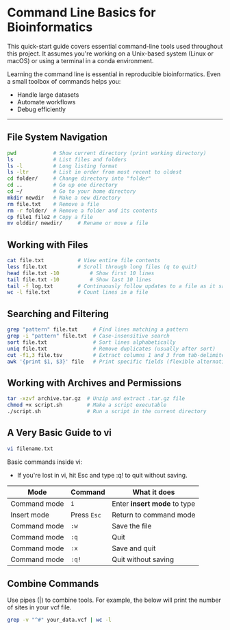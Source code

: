 # Command Line Basics for Bioinformatics

This quick-start guide covers essential command-line tools used throughout this project. It assumes you're working on a Unix-based system (Linux or macOS) or using a terminal in a conda environment.

Learning the command line is essential in reproducible bioinformatics. Even a small toolbox of commands helps you:
- Handle large datasets
- Automate workflows
- Debug efficiently

---

##  File System Navigation

```bash
pwd            # Show current directory (print working directory)
ls             # List files and folders
ls -l          # Long listing format
ls -ltr        # List in order from most recent to oldest
cd folder/     # Change directory into "folder"
cd ..          # Go up one directory
cd ~/          # Go to your home directory
mkdir newdir   # Make a new directory
rm file.txt    # Remove a file
rm -r folder/  # Remove a folder and its contents
cp file1 file2 # Copy a file
mv olddir/ newdir/     # Rename or move a file
```

## Working with Files

```bash
cat file.txt           # View entire file contents
less file.txt          # Scroll through long files (q to quit)
head file.txt -10          # Show first 10 lines
tail file.txt -10          # Show last 10 lines
tail -f log.txt        # Continuously follow updates to a file as it saves (great for logs)
wc -l file.txt         # Count lines in a file
```

## Searching and Filtering

```bash
grep "pattern" file.txt     # Find lines matching a pattern
grep -i "pattern" file.txt  # Case-insensitive search
sort file.txt               # Sort lines alphabetically
uniq file.txt               # Remove duplicates (usually after sort)
cut -f1,3 file.tsv          # Extract columns 1 and 3 from tab-delimited file
awk '{print $1, $3}' file   # Print specific fields (flexible alternative to cut)
```

## Working with Archives and Permissions

```bash
tar -xzvf archive.tar.gz  # Unzip and extract .tar.gz file
chmod +x script.sh        # Make a script executable
./script.sh               # Run a script in the current directory
```

## A Very Basic Guide to vi

```bash
vi filename.txt
```
Basic commands inside vi:
- If you're lost in vi, hit Esc and type :q! to quit without saving.

| Mode         | Command     | What it does                  |
| ------------ | ----------- | ----------------------------- |
| Command mode | `i`         | Enter **insert mode** to type |
| Insert mode  | Press `Esc` | Return to command mode        |
| Command mode | `:w`        | Save the file                 |
| Command mode | `:q`        | Quit                          |
| Command mode | `:x`       | Save and quit                 |
| Command mode | `:q!`       | Quit without saving           |

## Combine Commands

Use pipes (|) to combine tools. For example, the below will print the number of sites in your vcf file.
```bash
grep -v "^#" your_data.vcf | wc -l
```

